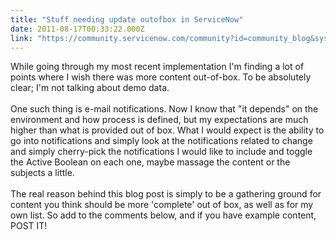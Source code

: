 ```yaml
---
title: "Stuff needing update outofbox in ServiceNow"
date: 2011-08-17T00:33:22.000Z
link: "https://community.servicenow.com/community?id=community_blog&sys_id=266e22eddbd0dbc01dcaf3231f9619fb"
---
```

<p>While going through my most recent implementation I'm finding a lot of points where I wish there was more content out-of-box. To be absolutely clear; I'm not talking about demo data.<br /><br />One such thing is e-mail notifications. Now I know that "it depends" on the environment and how process is defined, but my expectations are much higher than what is provided out of box. What I would expect is the ability to go into notifications and simply look at the notifications related to change and simply cherry-pick the notifications I would like to include and toggle the Active Boolean on each one, maybe massage the content or the subjects a little.<br /><br />The real reason behind this blog post is simply to be a gathering ground for content you think should be more 'complete' out of box, as well as for my own list. So add to the comments below, and if you have example content, POST IT!</p>